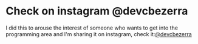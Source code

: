 # Check on instagram @devcbezerra

I did this to arouse the interest of someone who wants to get into the programming area and I'm sharing it on instagram, check it:[@devcbezerra](https://www.instagram.com/devcbezerra/)